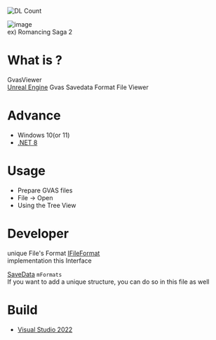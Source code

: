 ![DL Count](https://img.shields.io/github/downloads/turtle-insect/GvasViewer/total.svg)

![image](https://github.com/user-attachments/assets/c9bfca68-0496-4ca8-972b-cb914554ae75)  
ex) Romancing Saga 2  

# What is ?
GvasViewer  
[Unreal Engine](https://www.unrealengine.com/) Gvas Savedata Format File Viewer

# Advance
* Windows 10(or 11)
* [.NET 8](https://dotnet.microsoft.com/en-us/download/dotnet/8.0)

# Usage
* Prepare GVAS files
* File -> Open
* Using the Tree View

# Developer
unique File's Format
[IFileFormat](https://github.com/turtle-insect/GvasViewer/blob/main/Gvas/FileFormat/IFileFormat.cs)  
implementation this Interface

[SaveData](https://github.com/turtle-insect/GvasViewer/blob/main/GvasViewer/SaveData.cs) `mFormats`  
If you want to add a unique structure, you can do so in this file as well  

# Build
* [Visual Studio 2022](https://visualstudio.microsoft.com/)
 
